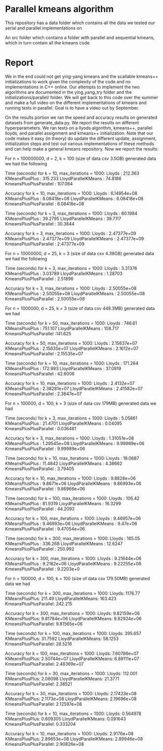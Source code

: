 # Parallel kmeans algorithm

This repository has a data folder which contains all the data we tested our serial and parallel implementations on

An src folder which contains a folder with parallel and sequential kmeans, which in turn contain all the kmeans code.





# Report

We in the end could not get ying-yang kmeans and the scallable kmeans++ initializations to work given the complexity of the code and no implementations in C++ online. Our attempts to implement the two algorithms are documented in the ying_yang_try folder and the initializations/parallel/ folder. We will get back to this code over the summer and make a full video on the different implementations of kmeans and running tests in parallel. Goal is to have a video out by September.

On the results portion we ran the speed and accuracy results on generated datasets from generate_data.py. We report the results on different hyperparameters. We ran tests on a llyods algorithm, kmeans++, parallel lloyds, and parallel assignment and kmeans++ initialization. Note that our code makes it easy (in theory) do update the different update, assignment, initialization steps and test out various implementations of these methods and can help make a general kmeans repository. Now we report the results:

For n = 100000000, d = 2, k = 100 (size of data csv 3.5GB) generated data we had the following

Time (seconds) for k = 10, max_iterations = 1000:
Lloyds : 212.363
KMeansPlusPlus : 315.233
LloydParallelKMeans : 74.8186
KmeansPlusPlusParallel : 107.084

Accuracy for k = 10, max_iterations = 1000:
Lloyds : 6.14954e+08
KMeansPlusPlus : 6.08418e+08
LloydParallelKMeans : 6.08418e+08
KmeansPlusPlusParallel : 6.08418e+08


Time (seconds) for k = 3, max_iterations = 1000:
Lloyds : 80.1984
KMeansPlusPlus : 39.2795
LloydParallelKMeans : 39.7117
KmeansPlusPlusParallel : 30.3844

Accuracy for k = 3, max_iterations = 1000:
Lloyds : 2.47377e+09
KMeansPlusPlus :  2.47377e+09
LloydParallelKMeans : 2.47377e+09
KmeansPlusPlusParallel : 2.47377e+09


For n = 10000000, d = 25, k = 3 (size of data csv 4.38GB) generated data we had the following


Time (seconds) for k = 3, max_iterations = 1000:
Lloyds : 3.31376
KMeansPlusPlus : 3.03789
LloydParallelKMeans : 1.28703
KmeansPlusPlusParallel : 2.51896

Accuracy for k = 3, max_iterations = 1000:
Lloyds :  2.50055e+08
KMeansPlusPlus :  2.50055e+08
LloydParallelKMeans : 2.50055e+08
KmeansPlusPlusParallel : 2.50055e+08

For n = 1000000, d = 25, k = 3 (size of data csv 448.3MB) generated data we had 

Time (seconds) for k = 50, max_iterations = 1000:
Lloyds : 746.61
KMeansPlusPlus : 751.107
LloydParallelKMeans : 108.717
KmeansPlusPlusParallel :141.625

Accuracy for k = 50, max_iterations = 1000:
Lloyds :  2.15637e+07
KMeansPlusPlus :  2.15635e+07
LloydParallelKMeans : 2.1612e+07
KmeansPlusPlusParallel : 2.15535e+07



Time (seconds) for k = 10, max_iterations = 1000:
Lloyds : 171.264
KMeansPlusPlus : 172.993
LloydParallelKMeans : 37.0919
KmeansPlusPlusParallel : 42.6006

Accuracy for k = 10, max_iterations = 1000:
Lloyds :   2.4132e+07
KMeansPlusPlus :  2.38281e+07
LloydParallelKMeans : 2.41582e+07
KmeansPlusPlusParallel : 2.3847e+07



For n = 100000, d = 100, k = 3 (size of data csv 179MB) generated data we had
 

Time (seconds) for k = 3, max_iterations = 1000:
Lloyds : 5.05861
KMeansPlusPlus : 21.4701
LloydParallelKMeans : 0.04095
KmeansPlusPlusParallel : 0.036461

Accuracy for k = 3, max_iterations = 1000:
Lloyds :   1.31051e+08
KMeansPlusPlus :  1.29545e+08
LloydParallelKMeans : 9.99989e+06
KmeansPlusPlusParallel : 9.99989e+06



Time (seconds) for k = 10, max_iterations = 1000:
Lloyds : 19.0687
KMeansPlusPlus : 11.4842
LloydParallelKMeans : 4.38662
KmeansPlusPlusParallel : 3.79405

Accuracy for k = 10, max_iterations = 1000:
Lloyds :  9.8828e+06
KMeansPlusPlus :  9.8671e+06
LloydParallelKMeans : 9.86993e+06
KmeansPlusPlusParallel : 9.86966e+06


Time (seconds) for k = 100, max_iterations = 1000:
Lloyds : 106.42
KMeansPlusPlus :  81.9319
LloydParallelKMeans : 16.3299
KmeansPlusPlusParallel :  44.2093

Accuracy for k = 100, max_iterations = 1000:
Lloyds :  9.46957e+06
KMeansPlusPlus :  9.46993e+06
LloydParallelKMeans : 9.47e+06
KmeansPlusPlusParallel : 9.47054e+06



Time (seconds) for k = 300, max_iterations = 1000:
Lloyds : 165.05
KMeansPlusPlus : 336.268 
LloydParallelKMeans : 12.6247
KmeansPlusPlusParallel :  250.992

Accuracy for k = 300, max_iterations = 1000:
Lloyds :  9.21644e+06
KMeansPlusPlus :  9.2182e+06
LloydParallelKMeans :  9.22255e+06
KmeansPlusPlusParallel : 9.2203e+0





For n = 100000, d = 100, k = 100 (size of data csv 179.50MB) generated data we had
 

Time (seconds) for k = 300, max_iterations = 1000:
Lloyds: 1176.77
KMeansPlusPlus: 211.49
LloydParallelKMeans: 163.423
KmeansPlusPlusParallel: 242.215

Accuracy for k = 300, max_iterations = 1000:
Lloyds: 9.82159e+06
KMeansPlusPlus: 9.81784e+06
LloydParallelKMeans: 9.82924e+06
KmeansPlusPlusParallel: 9.81565e+06


Time (seconds) for k = 100, max_iterations = 1000:
Lloyds: 395.657
KMeansPlusPlus: 31.7592
LloydParallelKMeans: 58.1253
KmeansPlusPlusParallel: 28.5216

Accuracy for k = 100, max_iterations = 1000:
Lloyds: 7.60786e+07
KMeansPlusPlus: 2.50744e+07
LloydParallelKMeans: 6.89111e+07
KmeansPlusPlusParallel: 2.48369e+07


Time (seconds) for k = 30, max_iterations = 1000:
Lloyds: 112.001
KMeansPlusPlus: 2.06098
LloydParallelKMeans: 21.3771
KmeansPlusPlusParallel: 2.38521

Accuracy for k = 30, max_iterations = 1000:
Lloyds: 2.17423e+08
KMeansPlusPlus: 2.1173e+08
LloydParallelKMeans: 2.19696e+08
KmeansPlusPlusParallel: 2.12597e+08

Time (seconds) for k = 10, max_iterations = 1000:
Lloyds: 0.564978
KMeansPlusPlus: 0.609305
LloydParallelKMeans: 0.091643
KmeansPlusPlusParallel: 0.333204

Accuracy for k = 10, max_iterations = 1000:
Lloyds: 2.9176e+08
KMeansPlusPlus: 2.89653e+08
LloydParallelKMeans: 2.89946e+08
KmeansPlusPlusParallel: 2.90826e+08





